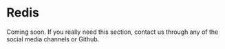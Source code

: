 # Redis

Coming soon. If you really need this section, contact us through any of the social media channels or Github.


